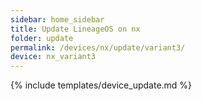 ```yaml
---
sidebar: home_sidebar
title: Update LineageOS on nx
folder: update
permalink: /devices/nx/update/variant3/
device: nx_variant3
---
```

{% include templates/device_update.md %}
